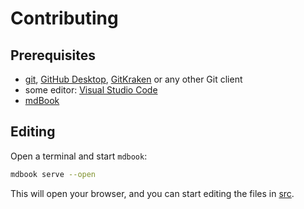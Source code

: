 # Contributing

## Prerequisites

- [git](https://git-scm.com/), [GitHub Desktop](https://desktop.github.com/), [GitKraken](https://www.gitkraken.com/git-client) or any other Git client
- some editor: [Visual Studio Code](https://code.visualstudio.com/)
- [mdBook](https://rust-lang.github.io/mdBook/guide/installation.html)

## Editing

Open a terminal and start `mdbook`:

```bash
mdbook serve --open
```

This will open your browser, and you can start editing the files in [src](./src/).
